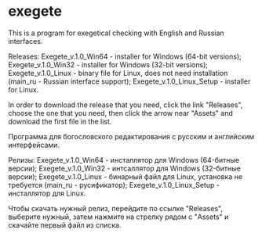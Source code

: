 # exegete
This is a program for exegetical checking with English and Russian interfaces.

Releases: 
Exegete_v.1.0_Win64 - installer for Windows (64-bit versions); 
Exegete_v.1.0_Win32 - installer for Windows (32-bit versions); 
Exegete_v.1.0_Linux - binary file for Linux, does not need installation (main_ru - Russian interface support); 
Exegete_v.1.0_Linux_Setup - installer for Linux.

In order to download the release that you need, click the link "Releases", choose the one that you need, then click the arrow near "Assets" and download the first file in the list.

Программа для богословского редактирования с русским и английским интерфейсами. 

Релизы: 
Exegete_v.1.0_Win64 - инсталлятор для Windows (64-битные версии); 
Exegete_v.1.0_Win32 - интсаллятор для Windows (32-битные версии); 
Exegete_v.1.0_Linux - бинарный файл для Linux, установка не требуется (main_ru - русификатор); 
Exegete_v.1.0_Linux_Setup - инсталлятор для Linux.

Чтобы скачать нужный релиз, перейдите по ссылке "Releases", выберите нужный, затем нажмите на стрелку рядом с "Assets" и скачайте первый файл из списка.
